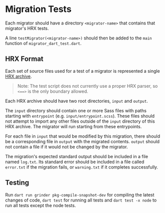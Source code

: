 # Migration Tests

Each migrator should have a directory `<migrator-name>` that contains that
migrator's HRX tests.

A line `testMigrator(<migrator-name>)` should then be added to the `main`
function of `migrator_dart_test.dart`.

## HRX Format

Each set of source files used for a test of a migrator is represented a single
[HRX archive](https://github.com/google/hrx).

> Note: The test script does not currently use a proper HRX parser, so `<==>` is
> the only boundary allowed.

Each HRX archive should have two root directories, `input` and `output`.

The `input` directory should contain one or more Sass files with paths starting
with `entrypoint` (e.g. `input/entrypoint.scss`). These files should not attempt
to import any other files outside of the `input` directory of this HRX archive.
The migrator will run starting from these entrypoints.

For each file in `input` that would be modified by this migration, there should
be a corresponding file in `output` with the migrated contents. `output` should
not contain a file if it would not be changed by the migrator.

The migration's expected standard output should be included in a file named
`log.txt`. Its standard error should be included in a file called `error.txt` if
the migration fails, or `warning.txt` if it completes successfully.

## Testing
Run `dart run grinder pkg-compile-snapshot-dev` for compiling the latest changes of code, 
`dart test` for running all tests and `dart test -x node` to run all tests except the node tests.
